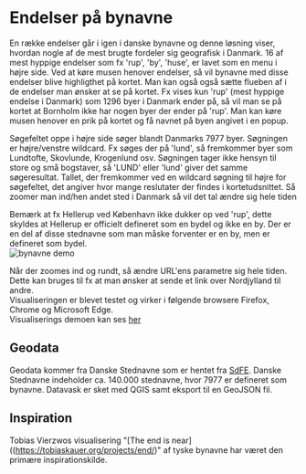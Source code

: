 # Endelser på bynavne
En række endelser går i igen i danske bynavne og denne løsning viser, hvordan nogle af de mest brugte fordeler sig geografisk i Danmark.
16 af mest hyppige endelser som fx 'rup', 'by', 'huse', er lavet som en menu i højre side. Ved at køre musen henover endelser, så vil bynavne med disse endelser blive highligthet på kortet. Man kan også også sætte flueben af i de endelser man ønsker at se på kortet. Fx vises kun 'rup' (mest hyppige endelse i Danmark) som 1296 byer i Danmark ender på, så vil man se på kortet at Bornholm ikke har nogen byer der ender på 'rup'. Man kan køre musen henover en prik på kortet og få navnet på byen angivet i en popup.

Søgefeltet oppe i højre side søger blandt Danmarks 7977 byer. Søgningen er højre/venstre wildcard. Fx søges der på 'lund', så fremkommer byer som Lundtofte, Skovlunde, Krogenlund osv.
Søgningen tager ikke hensyn til store og små bogstaver, så 'LUND' eller 'lund' giver det samme søgeresultat. Tallet, der fremkommer ved en wildcard søgning til højre for søgefeltet, det angiver hvor mange reslutater der findes i kortetudsnittet. Så zoomer man ind/hen andet sted i Danmark så vil det tal ændre sig hele tiden<br>

Bemærk at fx Hellerup ved København ikke dukker op ved 'rup', dette skyldes at Hellerup er officielt defineret som en bydel og ikke en by. Der er en del af disse stednavne som man måske forventer er en by, men er defineret som bydel.  
![bynavne demo](demo.gif "bynavne demo")

Når der zoomes ind og rundt, så ændre URL'ens parametre sig hele tiden. Dette kan bruges til fx at man ønsker at sende et link over Nordjylland til andre.  
Visualiseringen er blevet testet og virker i følgende browsere Firefox, Chrome og Microsoft Edge. <br>
Visualiserings demoen kan ses [her](https://baffioso.github.io/bynavn/#5.89/56.117/11.489)
## Geodata

Geodata kommer fra Danske Stednavne som er hentet fra [SdFE](https://sdfe.dk/hent-data/danske-stednavne/).  Danske Stednavne indeholder ca. 140.000 stednavne, hvor 7977 er defineret som bynavne. Datavask er sket med QGIS samt eksport til en GeoJSON fil.

## Inspiration
Tobias Vierzwos visualisering "[The end is near]((https://tobiaskauer.org/projects/end/)" af tyske bynavne har været den primære inspirationskilde. 

